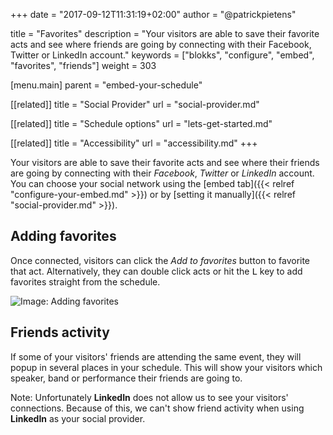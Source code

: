 +++
date            = "2017-09-12T11:31:19+02:00"
author          = "@patrickpietens"

title           = "Favorites"
description     = "Your visitors are able to save their favorite acts and see where friends are going by connecting with their Facebook, Twitter or LinkedIn account."
keywords        = ["blokks", "configure", "embed", "favorites", "friends"]
weight          = 303

[menu.main]
parent          = "embed-your-schedule"

[[related]]
title = "Social Provider"
url = "social-provider.md"

[[related]]
title = "Schedule options"
url = "lets-get-started.md"

[[related]]
title = "Accessibility"
url = "accessibility.md"
+++

Your visitors are able to save their favorite acts and see where their friends are going by connecting with their *Facebook*, *Twitter* or *LinkedIn* account. You can choose your social network using the [embed tab]({{< relref "configure-your-embed.md" >}}) or by [setting it manually]({{< relref "social-provider.md" >}}).

## Adding favorites
Once connected, visitors can click the *Add to favorites* button to favorite that act. Alternatively, they can double click acts or hit the <kbd>L</kbd> key to add favorites straight from the schedule.

![Image: Adding favorites](https://blokks.co/docs/images/image.gif)

## Friends activity
If some of your visitors' friends are attending the same event, they will popup in several places in your schedule. This will show your visitors which speaker, band or performance their friends are going to. 

<span class='note'>Note: Unfortunately **LinkedIn** does not allow us to see your visitors' connections. Because of this, we can't show friend activity when using **LinkedIn** as your social provider.</span>

